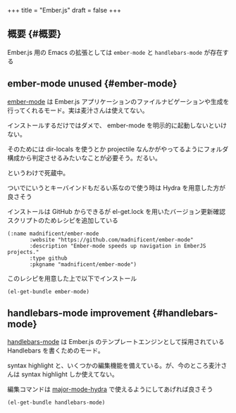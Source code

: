 +++
title = "Ember.js"
draft = false
+++

## 概要 {#概要}

Ember.js 用の Emacs の拡張としては
`ember-mode` と `handlebars-mode` が存在する


## ember-mode <span class="tag"><span class="unused">unused</span></span> {#ember-mode}

[ember-mode](https://github.com/madnificent/ember-mode) は
Ember.js アプリケーションのファイルナビゲーションや生成を行ってくれるモード。実は麦汁さんは使えてない。

インストールするだけではダメで、
ember-mode を明示的に起動しないといけない。

そのためには dir-locals を使うとか
projectile なんかがやってるようにフォルダ構成から判定させるみたいなことが必要そう。だるい。

というわけで死蔵中。

ついでにいうとキーバインドもだるい系なので使う時は Hydra を用意した方が良さそう

インストールは GitHub からできるが
el-get.lock を用いたバージョン更新確認スクリプトのためレシピを追加している

```emacs-lisp
(:name madnificent/ember-mode
       :website "https://github.com/madnificent/ember-mode"
       :description "Ember-mode speeds up navigation in EmberJS projects."
       :type github
       :pkgname "madnificent/ember-mode")
```

このレシピを用意した上で以下でインストール

```emacs-lisp
(el-get-bundle ember-mode)
```


## handlebars-mode <span class="tag"><span class="improvement">improvement</span></span> {#handlebars-mode}

[handlebars-mode](https://github.com/danielevans/handlebars-mode) は Ember.js のテンプレートエンジンとして採用されている
Handlebars を書くためのモード。

syntax highlight と、いくつかの編集機能を備えている。が、今のところ麦汁さんは syntax highlight しか使えてない。

編集コマンドは [major-mode-hydra](https://github.com/jerrypnz/major-mode-hydra.el) で使えるようにしてあげれば良さそう

```emacs-lisp
(el-get-bundle handlebars-mode)
```
